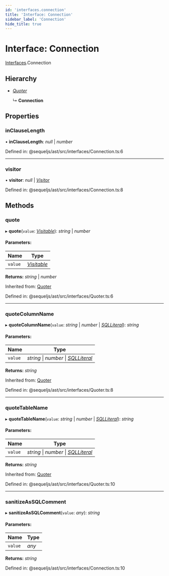```yaml
---
id: 'interfaces.connection'
title: 'Interface: Connection'
sidebar_label: 'Connection'
hide_title: true
---
```


# Interface: Connection

[Interfaces](../modules/interfaces.md).Connection

## Hierarchy

- [_Quoter_](interfaces.quoter.md)

  ↳ **Connection**

## Properties

### inClauseLength

• **inClauseLength**: _null_ \| _number_

Defined in: @sequeljs/ast/src/interfaces/Connection.ts:6

---

### visitor

• **visitor**: _null_ \| [_Visitor_](../classes/visitors.visitor.md)

Defined in: @sequeljs/ast/src/interfaces/Connection.ts:8

## Methods

### quote

▸ **quote**(`value`: [_Visitable_](../modules/visitors.md#visitable)): _string_
\| _number_

#### Parameters:

| Name    | Type                                            |
| ------- | ----------------------------------------------- |
| `value` | [_Visitable_](../modules/visitors.md#visitable) |

**Returns:** _string_ \| _number_

Inherited from: [Quoter](interfaces.quoter.md)

Defined in: @sequeljs/ast/src/interfaces/Quoter.ts:6

---

### quoteColumnName

▸ **quoteColumnName**(`value`: _string_ \| _number_ \|
[_SQLLiteral_](../classes/nodes.sqlliteral.md)): _string_

#### Parameters:

| Name    | Type                                                                   |
| ------- | ---------------------------------------------------------------------- |
| `value` | _string_ \| _number_ \| [_SQLLiteral_](../classes/nodes.sqlliteral.md) |

**Returns:** _string_

Inherited from: [Quoter](interfaces.quoter.md)

Defined in: @sequeljs/ast/src/interfaces/Quoter.ts:8

---

### quoteTableName

▸ **quoteTableName**(`value`: _string_ \| _number_ \|
[_SQLLiteral_](../classes/nodes.sqlliteral.md)): _string_

#### Parameters:

| Name    | Type                                                                   |
| ------- | ---------------------------------------------------------------------- |
| `value` | _string_ \| _number_ \| [_SQLLiteral_](../classes/nodes.sqlliteral.md) |

**Returns:** _string_

Inherited from: [Quoter](interfaces.quoter.md)

Defined in: @sequeljs/ast/src/interfaces/Quoter.ts:10

---

### sanitizeAsSQLComment

▸ **sanitizeAsSQLComment**(`value`: _any_): _string_

#### Parameters:

| Name    | Type  |
| ------- | ----- |
| `value` | _any_ |

**Returns:** _string_

Defined in: @sequeljs/ast/src/interfaces/Connection.ts:10

